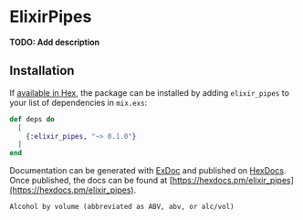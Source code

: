 # ElixirPipes

**TODO: Add description**

## Installation

If [available in Hex](https://hex.pm/docs/publish), the package can be installed
by adding `elixir_pipes` to your list of dependencies in `mix.exs`:

```elixir
def deps do
  [
    {:elixir_pipes, "~> 0.1.0"}
  ]
end
```

Documentation can be generated with [ExDoc](https://github.com/elixir-lang/ex_doc)
and published on [HexDocs](https://hexdocs.pm). Once published, the docs can
be found at [https://hexdocs.pm/elixir_pipes](https://hexdocs.pm/elixir_pipes).

`Alcohol by volume (abbreviated as ABV, abv, or alc/vol)`
